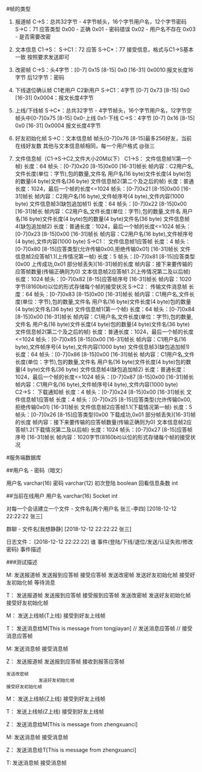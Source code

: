 
#帧的类型

1. 报道帧
    C→S：总共32字节 - 4字节帧头，16个字节用户名，12个字节密码
    S→C：71 应答类型 0x00 - 正确 0x01 - 密码错误 0x02 - 用户名不存在 0x03 - 是否需要改密

2. 文本信息
    C1→S：
    S→C1：72 应答
    S→C*：77 接受信息，格式与C1→S基本一致
    按照要求发送即可

3. 改密帧
    C→S：头4字节：[0-7] 0x15 [8-15] 0x0 [16-31] 0x0010:报文长度16字节
         后12字节：密码

4. 下线退位确认帧
    C1老用户
    C2新用户
    S→C1：4字节 [0-7] 0x73 [8-15] 0x0 [16-31] 0x0004：报文长度4字节

5. 上线/下线帧
    S→C*：总共32字节 - 4字节帧头，16个字节用户名，12字节空
        帧头中[0-7]0x75 [8-15] 0x0-上线 0x1-下线
    C→S：4字节 [0-7] 0x16 [8-15] 0x0 [16-31] 0x0004 报文长度4字节 

6. 好友初始化帧
    S→C：文本信息帧 帧头[0-7]0x76 [8-15]最多256好友，当前在线好友数  其他与文本信息帧相同，每一个用户格式 @张三


7. 文件信息帧（C1→S→C2,文件大小20M以下）
	C1→S：
		文件信息帧1(第一个帧)
			长度：64
			帧头：[0-7]0x20 [8-15]0x00 [16-31]帧长 
			帧内容：C2用户名,文件长度(单位：字节),包的数量,文件名
				用户名(16 byte)文件长度(4 byte)包的数量(4 byte)文件名(36 byte)
		文件信息帧2(第二个及之后的帧)
			长度：普通长度：1024，最后一个帧的长度<=1024
			帧头：[0-7]0x21 [8-15]0x00 [16-31]帧长
			帧内容：C2用户名(16 byte),文件帧序号(4 byte),文件内容(1000 byte)
		文件信息帧3(缺包追加帧1)
			长度：64
			帧头：[0-7]0x22 [8-15]0x00 [16-31]帧长
			帧内容：C2用户名,文件长度(单位：字节),包的数量,文件名
				用户名(16 byte)文件长度(4 byte)包的数量(4 byte)文件名(36 byte)
		文件信息帧4(缺包追加帧2)
			长度：普通长度：1024，最后一个帧的长度<=1024
			帧头：[0-7]0x23 [8-15]0x00 [16-31]帧长
			帧内容：C2用户名(16 byte),文件帧序号(4 byte),文件内容(1000 byte)
	S→C1：
		文件信息帧1应答帧
			长度：4
			帧头：[0-7]0x80 [8-15]应答类型(允许传输0x00,拒绝传输0x01) [16-31]帧长
		文件信息帧2应答帧1.1(上传情况第一帧)
			长度：5
			帧头：[0-7]0x81 [8-15]应答类型(0x00 上传成功,0x01 部分帧丢失)[16-31]帧的长度
			帧内容：接下来要传输的应答帧数量(传输正确则为0)
		文本信息帧2应答帧1.2(上传情况第二及以后帧)
			长度：1024
			帧头：[0-7]0x82 [8-15]应答帧序号 [16-31]帧长
			帧内容：1020字节(8160bit)以位的形式存储每个帧的接受状况
	S→C2：
		传输文件消息帧
			长度：64
			帧头：[0-7]0x83 [8-15]0x00 [16-31]帧长 
			帧内容：C1用户名,文件长度(单位：字节),包的数量,文件名
				用户名(16 byte)文件长度(4 byte)包的数量(4 byte)文件名(36 byte)
		文件信息帧1(第一个帧)
			长度：64
			帧头：[0-7]0x84 [8-15]0x00 [16-31]帧长 
			帧内容：C1用户名,文件长度(单位：字节),包的数量,文件名
				用户名(16 byte)文件长度(4 byte)包的数量(4 byte)文件名(36 byte)
		文件信息帧2(第二个及之后的帧)
			长度：普通长度：1024，最后一个帧的长度<=1024
			帧头：[0-7]0x85 [8-15]0x00 [16-31]帧长
			帧内容：C1用户名(16 byte),文件帧序号(4 byte),文件内容(1000 byte)
		文件信息帧3(缺包追加帧1)
			长度：64
			帧头：[0-7]0x86 [8-15]0x00 [16-31]帧长
			帧内容：C1用户名,文件长度(单位：字节),包的数量,文件名
				用户名(16 byte)文件长度(4 byte)包的数量(4 byte)文件名(36 byte)
		文件信息帧4(缺包追加帧2)
			长度：普通长度：1024，最后一个帧的长度<=1024
			帧头：[0-7]0x87 [8-15]0x00 [16-31]帧长
			帧内容：C1用户名(16 byte),文件帧序号(4 byte),文件内容(1000 byte)
	C2→S：
		下载通知帧
			长度：4
			帧头：[0-7]0x24 [8-15]0x00 [16-31]帧长
		文件信息帧1应答帧
			长度：4
			帧头：[0-7]0x25 [8-15]应答类型(允许传输0x00,拒绝传输0x01) [16-31]帧长
		文件信息帧2应答帧1.1(下载情况第一帧)
			长度：5
			帧头：[0-7]0x26 [8-15]应答类型(0x00 下载成功,0x01 部分帧丢失)[16-31]帧的长度
			帧内容：接下来要传输的应答帧数量(传输正确则为0)
		文本信息帧2应答帧1.2(下载情况第二及以后帧)
			长度：1024
			帧头：[0-7]0x27 [8-15]应答帧序号 [16-31]帧长
			帧内容：1020字节(8160bit)以位的形式存储每个帧的接受状况

#服务端数据库

##用户名 - 密码（暗文）

用户名 varchar(16)
密码 varchar(12)
初次登陆 boolean
回看信息条数 int

##当前在线用户
用户名 varchar(16)
Socket int

对每一个会话建立一个文件 - 文件名[两个用户名 张三-李四]
[2018-12-12 22:22:22 张三]

群聊 - 文件名[我想静静]
[2018-12-12 22:22:22 张三]

日志文件：
[2018-12-12 22:22:22]
谁
事件(登陆/下线/退位/发送/认证失败/修改密码)
事件描述


###测试描述

M:	发送报道帧
				发送报到应答帧
	接受应答帧
	发送改密帧
				发送好友初始化帧
	接受好友初始化帧
	等待消息

T：	发送报道帧
				发送报到应答帧
	接受报到应答帧
	发送改密帧
				发送好友初始化帧
	接受好友初始化帧

M：				发送上线帧(T上线)
	接受到好友上线帧

T：	发送消息给M[This is message from tongjiayan]
//				发送消息应答帧
//	接受消息应答帧

M:				发送消息帧
	接受消息帧

Z： 发送报道帧
				发送报到应答帧
	接收到报答应答帧

	发送改密帧
				发送好友初始化帧
	接受好友初始化帧

M：				发送上线帧(Z上线)
	接受到好友上线帧

T：				发送上线帧(Z上线)
	接受到好友上线帧

Z：	发送消息给M[This is message from zhengxuanci]

M:				发送消息帧
	接受消息帧

Z：	发送消息给T[This is message from zhengxuanci]

T:				发送消息帧
	接受消息帧




